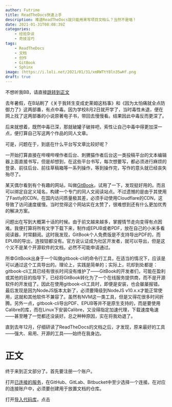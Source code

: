 ```yaml
---
author: Futrime
title: ReadTheDocs快速上手
description: 难道ReadTheDocs就只能用来写项目文档么？当然不是咯！
date: 2021-01-31T08:08:39Z
categories:
    - 经验杂谈
    - 奇技淫巧
tags:
    - ReadTheDocs
    - 文档
    - 创作
    - GitBook
    - Sphinx
image: (https://i.loli.net/2021/01/31/xmRWTtY8ln35wHf.png
draft: true
---
```


不想听我BB，请直接[跳转到正文](#正文)

去年暑假，在B站刷了《关于我转生变成史莱姆这档事》和《因为太怕痛就全点防御力了》这两部番，有点中毒。因为学校8月2日就开学了，当时毒性未退，便在网上找了这两部番的小说原著电子书，带回去慢慢看。结果因此中毒反而更深了。

后来就想着，既然中毒已深，那就破罐子破摔吧，索性让自己中毒中得更加深一点，便打算自己写这两个作品的同人文章。

可是，问题在于，到底在什么平台写文章比较好呢？

一开始打算直接在哔哩哔哩作者后台、刺猬猫作者后台这一类投稿平台的文本编辑器上面直接书写，但是却想到，在这些平台书写，每次想要写，都必须进行麻烦的登录、前往后台、前往草稿箱等一系列操作，等到操作完，写作的意头就已经丧失殆尽了。

某天偶尔看到有个有趣的网站，叫做[GitBook](https://www.gitbook.com/)，试用了一下，发现挺好用的。而且可以绑定自定义域名，构建一个专门的同人文阅读站点。不过遗憾的是由于其使用了Fastly的CDN，在国内访问质量极其差，必须手动使用Cloudflare的CDN，这导致了访问速度缓慢。当时觉得这个网站实在太赞了，很难想到还有什么更加优秀的解决方案。

问题出在写到大概第十话的时候。由于前文越来越多，掌握情节走向变得有点困难。我便打算将所有文字下载下来，制作成EPUB或者PDF，放在自己的小米多看阅读器，时常翻阅。这时我发现，GitBook个人免费版是不支持导出PDF的，而EPUB的导出，连按钮都没有。官方说认证成为社区开发者，就可以导出，但是这个又不是某个开源软件的文档，必然不可能申请通过。

所幸GitBook出身于一个叫做gitbook-cli的命令行工具，在适当的情况下，应该是可以通过这个工具导出的。理论上，实践是简单的；实际上，坑却到处都是：gitbook-cli工具已经有很长时间没有维护了——GitBook的开发者们，可能在盈利或其他的目的指导下，已经将GitBook转化为了一个在线服务提供商，而不是开源软件的开发组了。因此在使用gitbook-cli工具时，即便是安装，也会屡屡报错。最后发现是因为NodeJS版本太新了，必须要降级到NodeJS v10.x.x才能正常使用，这就和其他软件不兼容了。虽然有NVM这一类工具，但是又得花很多时间折腾。另外一点，gitbook-cli导出PDF、EPUB等并不是原生支持的，而是要使用Calibre的库，而在Linux下安装Calibre，又没得指定加速代理，下载速度龟速——甚至睡了一觉都还没装好。总之种种原因，实在将我劝退了。

直到去年12月，仔细研读了ReadTheDocs的文档之后，才发现，原来最好的工具——强大、易用、开源的工具——始终在我身边。

# 正文

终于来到正文部分了。首先要注册一个账户。

打开[已连接的服务](https://readthedocs.org/accounts/social/connections/)，在GitHub、GitLab、Bitbucket中至少选择一个连接。在对应的连接账户中，必须要创建用于放置文档的仓库。

打开[导入代码库](https://readthedocs.org/dashboard/import/)，点击